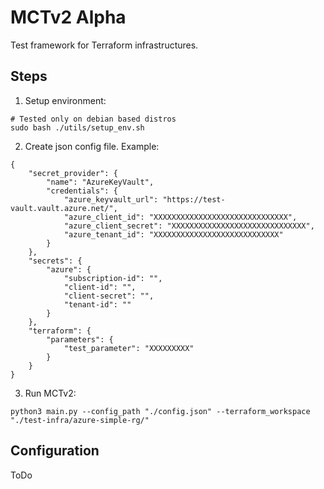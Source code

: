# MCTv2 Alpha

Test framework for Terraform infrastructures.

## Steps
1. Setup environment:
```
# Tested only on debian based distros
sudo bash ./utils/setup_env.sh
```
2. Create json config file. Example: 
```
{
    "secret_provider": {
        "name": "AzureKeyVault",
        "credentials": {
            "azure_keyvault_url": "https://test-vault.vault.azure.net/",
            "azure_client_id": "XXXXXXXXXXXXXXXXXXXXXXXXXXXXXX",
            "azure_client_secret": "XXXXXXXXXXXXXXXXXXXXXXXXXXXXXX",
            "azure_tenant_id": "XXXXXXXXXXXXXXXXXXXXXXXXXXXX"
        }
    },
    "secrets": {
        "azure": {
            "subscription-id": "",
            "client-id": "",
            "client-secret": "",
            "tenant-id": ""
        }
    },
    "terraform": {
        "parameters": {
            "test_parameter": "XXXXXXXXX"
        }
    }
}
```
3. Run MCTv2:
```
python3 main.py --config_path "./config.json" --terraform_workspace "./test-infra/azure-simple-rg/"
```

## Configuration
ToDo
